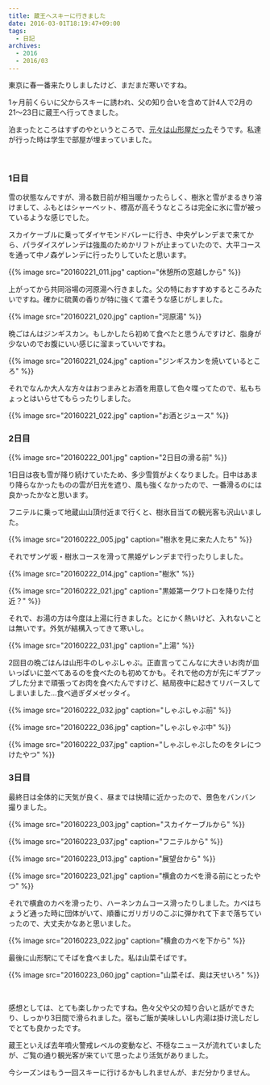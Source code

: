 ```yaml
---
title: 蔵王へスキーに行きました
date: 2016-03-01T18:19:47+09:00
tags:
  - 日記
archives:
  - 2016
  - 2016/03
---
```


東京に春一番来たりしましたけど、まだまだ寒いですね。

1ヶ月前くらいに父からスキーに誘われ、父の知り合いを含めて計4人で2月の21〜23日に蔵王へ行ってきました。

泊まったところはすずのやというところで、[元々は山形屋だった](http://homepage3.nifty.com/ITisNISHIKAWA/spa/report/201311yamagataya.html)そうです。私達が行った時は学生で部屋が埋まっていました。

<br>

### 1日目

雪の状態なんですが、滑る数日前が相当暖かったらしく、樹氷と雪がまるきり溶けまして、ふもとはシャーベット、標高が高そうなところは完全に氷に雪が被っているような感じでした。

スカイケーブルに乗ってダイヤモンドバレーに行き、中央ゲレンデまで来てから、パラダイスゲレンデは強風のためかリフトが止まっていたので、大平コースを通って中ノ森ゲレンデに行ったりしていたと思います。

{{% image src="20160221_011.jpg" caption="休憩所の窓越しから" %}}

上がってから共同浴場の河原湯へ行きました。父の特におすすめするところみたいですね。確かに硫黄の香りが特に強くて濃そうな感じがしました。

{{% image src="20160221_020.jpg" caption="河原湯" %}}

晩ごはんはジンギスカン。もしかしたら初めて食べたと思うんですけど、脂身が少ないのでお腹にいい感じに溜まっていいですね。

{{% image src="20160221_024.jpg" caption="ジンギスカンを焼いているところ" %}}

それでなんか大人な方々はおつまみとお酒を用意して色々喋ってたので、私もちょっとはいらせてもらったりしました。

{{% image src="20160221_022.jpg" caption="お酒とジュース" %}}

### 2日目

{{% image src="20160222_001.jpg" caption="2日目の滑る前" %}}

1日目は夜も雪が降り続けていたため、多少雪質がよくなりました。日中はあまり降らなかったものの雲が日光を遮り、風も強くなかったので、一番滑るのには良かったかなと思います。

フニテルに乗って地蔵山山頂付近まで行くと、樹氷目当ての観光客も沢山いました。

{{% image src="20160222_005.jpg" caption="樹氷を見に来た人たち" %}}

それでザンゲ坂・樹氷コースを滑って黒姫ゲレンデまで行ったりしました。

{{% image src="20160222_014.jpg" caption="樹氷" %}}

{{% image src="20160222_021.jpg" caption="黒姫第一クワトロを降りた付近？" %}}

それで、お湯の方は今度は上湯に行きました。とにかく熱いけど、入れないことは無いです。外気が結構入ってきて寒いし。

{{% image src="20160222_031.jpg" caption="上湯" %}}

2回目の晩ごはんは山形牛のしゃぶしゃぶ。正直言ってこんなに大きいお肉が皿いっぱいに並べてあるのを食べたのも初めてかも。それで他の方が先にギブアップした分まで頑張ってお肉を食べたんですけど、結局夜中に起きてリバースしてしまいました...食べ過ぎダメゼッタイ。

{{% image src="20160222_032.jpg" caption="しゃぶしゃぶ前" %}}

{{% image src="20160222_036.jpg" caption="しゃぶしゃぶ中" %}}

{{% image src="20160222_037.jpg" caption="しゃぶしゃぶしたのをタレにつけたやつ" %}}

### 3日目

最終日は全体的に天気が良く、昼までは快晴に近かったので、景色をバンバン撮りました。

{{% image src="20160223_003.jpg" caption="スカイケーブルから" %}}

{{% image src="20160223_037.jpg" caption="フニテルから" %}}

{{% image src="20160223_013.jpg" caption="展望台から" %}}

{{% image src="20160223_021.jpg" caption="横倉のカベを滑る前にとったやつ" %}}

それで横倉のカベを滑ったり、ハーネンカムコース滑ったりしました。カベはちょうど通った時に団体がいて、順番にガリガリのこぶに弾かれて下まで落ちていったので、大丈夫かなあと思いました。

{{% image src="20160223_022.jpg" caption="横倉のカベを下から" %}}

最後に山形駅にてそばを食べました。私は山菜そばです。

{{% image src="20160223_060.jpg" caption="山菜そば、奥は天せいろ" %}}

<br>

感想としては、とても楽しかったですね。色々父や父の知り合いと話ができたり、しっかり3日間で滑られました。宿もご飯が美味しいし内湯は掛け流しだしでとても良かったです。

蔵王といえば去年噴火警戒レベルの変動など、不穏なニュースが流れていましたが、ご覧の通り観光客が来ていて思ったより活気がありました。

今シーズンはもう一回スキーに行けるかもしれませんが、まだ分かりません。
